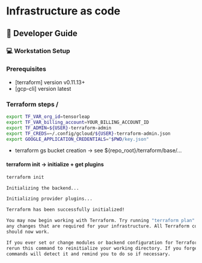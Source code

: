 # Infrastructure as code

## 💾 Developer Guide

### 💻 Workstation Setup

### Prerequisites

- [terraform] version v0.11.13+
- [gcp-cli] version latest

### Terraform steps /

```sh
export TF_VAR_org_id=tensorleap
export TF_VAR_billing_account=YOUR_BILLING_ACCOUNT_ID
export TF_ADMIN=${USER}-terraform-admin
export TF_CREDS=~/.config/gcloud/${USER}-terraform-admin.json
export GOOGLE_APPLICATION_CREDENTIALS="$PWD/key.json"
```

- terraform gs bucket creation -> see \${repo_root}/terraform/base/...

#### terraform init -> initialize + get plugins

```sh
terraform init

Initializing the backend...

Initializing provider plugins...

Terraform has been successfully initialized!

You may now begin working with Terraform. Try running "terraform plan" to see
any changes that are required for your infrastructure. All Terraform commands
should now work.

If you ever set or change modules or backend configuration for Terraform,
rerun this command to reinitialize your working directory. If you forget, other
commands will detect it and remind you to do so if necessary.
```
